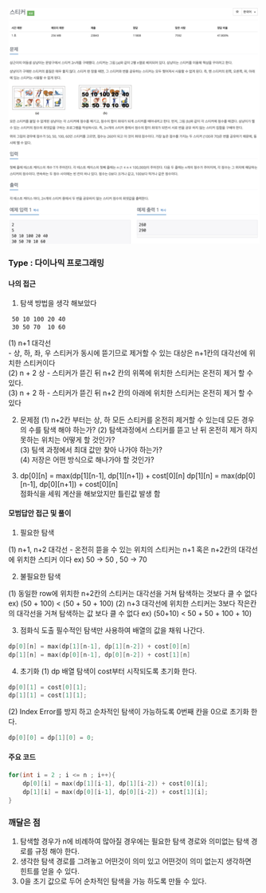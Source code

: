 ![Problem](https://github.com/seongjinkime/problem-solving/blob/master/images/9465.png)
### Type :  다이나믹 프로그래밍

#### 나의 접근
1. 탐색 방법을 생각 해보았다
```
 50 10 100 20 40
 30 50 70  10 60
```
(1) n+1 대각선  
    - 상, 하, 좌, 우 스티커가 동시에 뜯기므로 제거할 수 있는 대상은 n+1칸의 대각선에 위치한 스티커이다  
(2) n + 2 상
    - 스티커가 뜯긴 뒤 n+2 칸의 위쪽에 위치한 스티커는 온전히 제거 할 수 있다.  
(3) n + 2 하
    - 스티커가 뜯긴 뒤 n+2 칸의 아래에 위치한 스티커는 온전히 제거 할 수 있다
    
2. 문제점
(1) n+2칸 부터는 상, 하 모든 스티커를 온전히 제거할 수 있는데 모든 경우의 수를 탐색 해야 하는가?
(2) 탐색과정에서 스티커를 뜯고 난 뒤 온전히 제거 하지 못하는 위치는 어떻게 할 것인가?  
(3) 팀색 과정에서 최대 값만 찾아 나가야 하는가?  
(4) 저장은 어떤 방식으로 해나가야 할 것인가?  

3. dp[0][n] = max(dp[1][n-1], dp[1][n+1]) + cost[0][n]
    dp[1][n] = max(dp[0][n-1], dp[0][n+1]) + cost[0][n]  
    점화식을 세워 계산을 해보았지만 틀린값 발생 함
 
 
#### 모범답안 접근 및 풀이

1. 필요한 탐색  

(1) n+1, n+2 대각선
    - 온전히 뜯을 수 있는 위치의 스티커는 n+1 혹은 n+2칸의 대각선에 위치한 스티커 이다 
    ex) 50 -> 50 , 50 -> 70
    
2. 불필요한 탐색

(1) 동일한 row에 위치한 n+2칸의 스티커는 대각선을 거쳐 탐색하는 것보다 클 수 없다 
    ex) (50 + 100) < (50 + 50 + 100)
(2) n+3 대각선에 위치한 스티커는 3보다 작은칸의 대각선을 거쳐 탐색하는 값 보다 클 수 없다
    ex) (50+10) < 50 + 50 + 100 + 10)

3. 점화식 도출
필수적인 탐색만 사용하여 배열의 값을 채워 나간다.
```cpp
dp[0][n] = max(dp[1][n-1], dp[1][n-2]) + cost[0][n]
dp[1][n] = max(dp[0][n-1], dp[0][n-2]) + cost[1][n]
```

4. 초기화
(1) dp 배열 탐색이 cost부터 시작되도록 초기화 한다. 
```cpp
dp[0][1] = cost[0][1];
dp[1][1] = cost[1][1];
```
(2) Index Error를 방지 하고 순차적인 탐색이 가능하도록 0번째 칸을 0으로 초기화 한다.
```cpp
dp[0][0] = dp[1][0] = 0;
```    
  
#### 주요 코드
```cpp
for(int i = 2 ; i <= n ; i++){
    dp[0][i] = max(dp[1][i-1], dp[1][i-2]) + cost[0][i];
    dp[1][i] = max(dp[0][i-1], dp[0][i-2]) + cost[1][i];
}
```

### 깨달은 점
1. 탐색할 경우가 n에 비례하여 많아질 경우에는 필요한 탐색 경로와 의미없는 탐색 경로를 규정 해야 한다.
2. 생각한 탐색 경로를 그려놓고 어떤것이 의미 있고 어떤것이 의미 없는지 생각하면 힌트를 얻을 수 있다.
3. 0을 초기 값으로 두어 순차적인 탐색을 가능 하도록 만들 수 있다.

